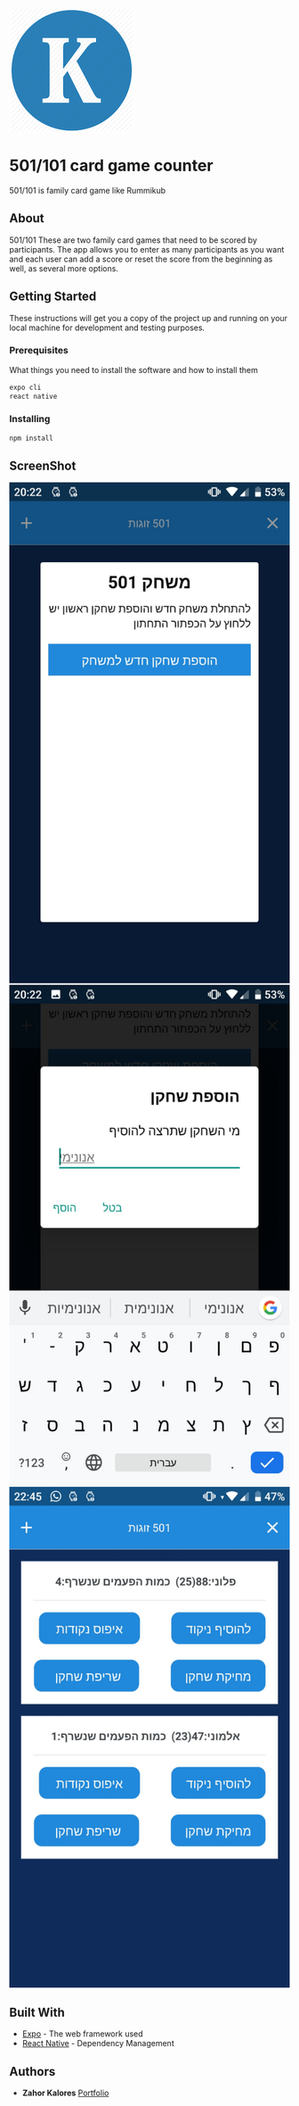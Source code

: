 ![](assets/k.png)
# 501/101 card game counter

501/101 is family card game like Rummikub

## About

501/101 These are two family card games that need to be scored by participants.
The app allows you to enter as many participants as you want and each user can add a score or reset the score from the beginning as well, as several more options.
## Getting Started

These instructions will get you a copy of the project up and running on your local machine for development and testing purposes. 

### Prerequisites

What things you need to install the software and how to install them

```
expo cli
react native
```

### Installing

```
npm install
```
## ScreenShot
![start page](assets/1.jpeg)
![insert new player](assets/2.jpeg)
![2 players page](assets/3.jpeg)

## Built With

* [Expo](http://www.dropwizard.io/1.0.2/docs/) - The web framework used
* [React Native](https://maven.apache.org/) - Dependency Management




## Authors

* **Zahor Kalores**  [Portfolio](https://zahor55.github.io/)




